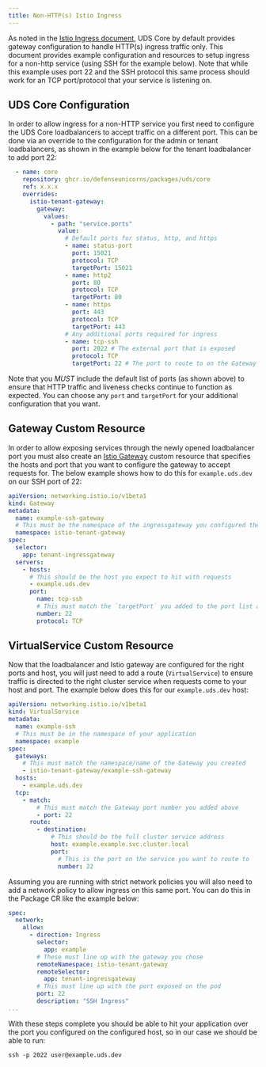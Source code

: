```yaml
---
title: Non-HTTP(s) Istio Ingress
---
```


As noted in the [Istio Ingress document](https://uds.defenseunicorns.com/reference/configuration/ingress/), UDS Core by default provides gateway configuration to handle HTTP(s) ingress traffic only. This document provides example configuration and resources to setup ingress for a non-http service (using SSH for the example below). Note that while this example uses port 22 and the SSH protocol this same process should work for an TCP port/protocol that your service is listening on.

## UDS Core Configuration

In order to allow ingress for a non-HTTP service you first need to configure the UDS Core loadbalancers to accept traffic on a different port. This can be done via an override to the configuration for the admin or tenant loadbalancers, as shown in the example below for the tenant loadbalancer to add port 22:

```yaml
  - name: core
    repository: ghcr.io/defenseunicorns/packages/uds/core
    ref: x.x.x
    overrides:
      istio-tenant-gateway:
        gateway:
          values:
            - path: "service.ports"
              value:
                # Default ports for status, http, and https
                - name: status-port
                  port: 15021
                  protocol: TCP
                  targetPort: 15021
                - name: http2
                  port: 80
                  protocol: TCP
                  targetPort: 80
                - name: https
                  port: 443
                  protocol: TCP
                  targetPort: 443
                # Any additional ports required for ingress
                - name: tcp-ssh
                  port: 2022 # The external port that is exposed
                  protocol: TCP
                  targetPort: 22 # The port to route to on the Gateway
```

Note that you _MUST_ include the default list of ports (as shown above) to ensure that HTTP traffic and liveness checks continue to function as expected. You can choose any `port` and `targetPort` for your additional configuration that you want.

## Gateway Custom Resource

In order to allow exposing services through the newly opened loadbalancer port you must also create an [Istio Gateway](https://istio.io/latest/docs/reference/config/networking/gateway/) custom resource that specifies the hosts and port that you want to configure the gateway to accept requests for. The below example shows how to do this for `example.uds.dev` on our SSH port of 22:

```yaml
apiVersion: networking.istio.io/v1beta1
kind: Gateway
metadata:
  name: example-ssh-gateway
  # This must be the namespace of the ingressgateway you configured the port for
  namespace: istio-tenant-gateway
spec:
  selector:
    app: tenant-ingressgateway
  servers:
    - hosts:
      # This should be the host you expect to hit with requests
      - example.uds.dev
      port:
        name: tcp-ssh
        # This must match the `targetPort` you added to the port list above
        number: 22
        protocol: TCP
```

## VirtualService Custom Resource

Now that the loadbalancer and Istio gateway are configured for the right ports and host, you will just need to add a route (`VirtualService`) to ensure traffic is directed to the right cluster service when requests come to your host and port. The example below does this for our `example.uds.dev` host:

```yaml
apiVersion: networking.istio.io/v1beta1
kind: VirtualService
metadata:
  name: example-ssh
  # This must be in the namespace of your application
  namespace: example
spec:
  gateways:
    # This must match the namespace/name of the Gateway you created
    - istio-tenant-gateway/example-ssh-gateway
  hosts:
    - example.uds.dev
  tcp:
    - match:
        # This must match the Gateway port number you added above
        - port: 22
      route:
        - destination:
            # This should be the full cluster service address
            host: example.example.svc.cluster.local
            port:
              # This is the port on the service you want to route to
              number: 22
```

Assuming you are running with strict network policies you will also need to add a network policy to allow ingress on this same port. You can do this in the Package CR like the example below:

```yaml
spec:
  network:
    allow:
      - direction: Ingress
        selector:
          app: example
        # These must line up with the gateway you chose
        remoteNamespace: istio-tenant-gateway
        remoteSelector:
          app: tenant-ingressgateway
        # This must line up with the port exposed on the pod
        port: 22
        description: "SSH Ingress"
...
```

With these steps complete you should be able to hit your application over the port you configured on the configured host, so in our case we should be able to run:

```console
ssh -p 2022 user@example.uds.dev
```
